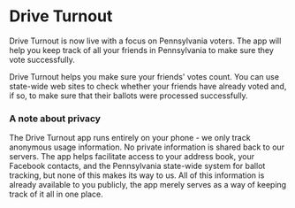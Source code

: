 # Drive Turnout

Drive Turnout is now live with a focus on Pennsylvania voters. The app will
help you keep track of all your friends in Pennsylvania to make sure they
vote successfully.

Drive Turnout helps you make sure your friends' votes count. You can use
state-wide web sites to check whether your friends have already voted and, if
so, to make sure that their ballots were processed successfully.

### A note about privacy

The Drive Turnout app runs entirely on your phone - we only track anonymous
usage information. No private information is shared back to our servers. The
app helps facilitate access to your address book, your Facebook contacts, and
the Pennsylvania state-wide system for ballot tracking, but none of this
makes its way to us. All of this information is already available to you
publicly, the app merely serves as a way of keeping track of it all in one
place.
